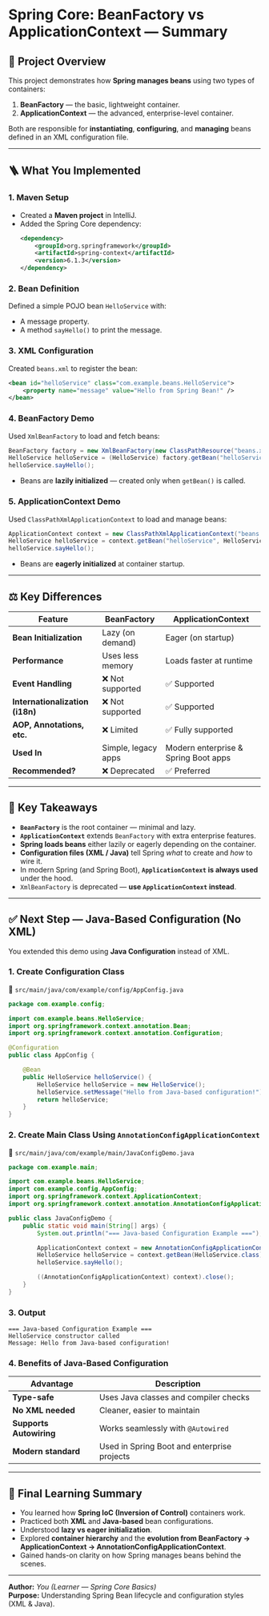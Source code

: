 # Spring Core: BeanFactory vs ApplicationContext — Summary

## 🧩 Project Overview
This project demonstrates how **Spring manages beans** using two types of containers:
1. **BeanFactory** — the basic, lightweight container.
2. **ApplicationContext** — the advanced, enterprise-level container.

Both are responsible for **instantiating**, **configuring**, and **managing** beans defined in an XML configuration file.

---

## 🪜 What You Implemented
### 1. Maven Setup
- Created a **Maven project** in IntelliJ.
- Added the Spring Core dependency:
  ```xml
  <dependency>
      <groupId>org.springframework</groupId>
      <artifactId>spring-context</artifactId>
      <version>6.1.3</version>
  </dependency>
  ```

### 2. Bean Definition
Defined a simple POJO bean `HelloService` with:
- A message property.
- A method `sayHello()` to print the message.

### 3. XML Configuration
Created `beans.xml` to register the bean:
```xml
<bean id="helloService" class="com.example.beans.HelloService">
    <property name="message" value="Hello from Spring Bean!" />
</bean>
```

### 4. BeanFactory Demo
Used `XmlBeanFactory` to load and fetch beans:
```java
BeanFactory factory = new XmlBeanFactory(new ClassPathResource("beans.xml"));
HelloService helloService = (HelloService) factory.getBean("helloService");
helloService.sayHello();
```

- Beans are **lazily initialized** — created only when `getBean()` is called.

### 5. ApplicationContext Demo
Used `ClassPathXmlApplicationContext` to load and manage beans:
```java
ApplicationContext context = new ClassPathXmlApplicationContext("beans.xml");
HelloService helloService = context.getBean("helloService", HelloService.class);
helloService.sayHello();
```

- Beans are **eagerly initialized** at container startup.

---

## ⚖️ Key Differences

| Feature | BeanFactory | ApplicationContext |
|----------|--------------|--------------------|
| **Bean Initialization** | Lazy (on demand) | Eager (on startup) |
| **Performance** | Uses less memory | Loads faster at runtime |
| **Event Handling** | ❌ Not supported | ✅ Supported |
| **Internationalization (i18n)** | ❌ Not supported | ✅ Supported |
| **AOP, Annotations, etc.** | ❌ Limited | ✅ Fully supported |
| **Used In** | Simple, legacy apps | Modern enterprise & Spring Boot apps |
| **Recommended?** | ❌ Deprecated | ✅ Preferred |

---

## 🧠 Key Takeaways

- **`BeanFactory`** is the root container — minimal and lazy.
- **`ApplicationContext`** extends `BeanFactory` with extra enterprise features.
- **Spring loads beans** either lazily or eagerly depending on the container.
- **Configuration files (XML / Java)** tell Spring *what* to create and *how* to wire it.
- In modern Spring (and Spring Boot), **`ApplicationContext` is always used** under the hood.
- `XmlBeanFactory` is deprecated — **use `ApplicationContext` instead**.

---

## ✅ Next Step — Java-Based Configuration (No XML)

You extended this demo using **Java Configuration** instead of XML.

### 1. Create Configuration Class

📁 `src/main/java/com/example/config/AppConfig.java`
```java
package com.example.config;

import com.example.beans.HelloService;
import org.springframework.context.annotation.Bean;
import org.springframework.context.annotation.Configuration;

@Configuration
public class AppConfig {

    @Bean
    public HelloService helloService() {
        HelloService helloService = new HelloService();
        helloService.setMessage("Hello from Java-based configuration!");
        return helloService;
    }
}
```

### 2. Create Main Class Using `AnnotationConfigApplicationContext`

📁 `src/main/java/com/example/main/JavaConfigDemo.java`
```java
package com.example.main;

import com.example.beans.HelloService;
import com.example.config.AppConfig;
import org.springframework.context.ApplicationContext;
import org.springframework.context.annotation.AnnotationConfigApplicationContext;

public class JavaConfigDemo {
    public static void main(String[] args) {
        System.out.println("=== Java-based Configuration Example ===");

        ApplicationContext context = new AnnotationConfigApplicationContext(AppConfig.class);
        HelloService helloService = context.getBean(HelloService.class);
        helloService.sayHello();

        ((AnnotationConfigApplicationContext) context).close();
    }
}
```

### 3. Output
```
=== Java-based Configuration Example ===
HelloService constructor called
Message: Hello from Java-based configuration!
```

### 4. Benefits of Java-Based Configuration

| Advantage | Description |
|------------|-------------|
| **Type-safe** | Uses Java classes and compiler checks |
| **No XML needed** | Cleaner, easier to maintain |
| **Supports Autowiring** | Works seamlessly with `@Autowired` |
| **Modern standard** | Used in Spring Boot and enterprise projects |

---

## 🏁 Final Learning Summary

- You learned how **Spring IoC (Inversion of Control)** containers work.
- Practiced both **XML** and **Java-based** bean configurations.
- Understood **lazy vs eager initialization**.
- Explored **container hierarchy** and the **evolution from BeanFactory → ApplicationContext → AnnotationConfigApplicationContext**.
- Gained hands-on clarity on how Spring manages beans behind the scenes.

---

**Author:** *You (Learner — Spring Core Basics)*  
**Purpose:** Understanding Spring Bean lifecycle and configuration styles (XML & Java).
